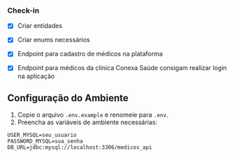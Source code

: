 ### Check-in

- [x] Criar entidades
- [x] Criar enums necessários
- [x] Endpoint para cadastro de médicos na plataforma
- [x] Endpoint para médicos da clínica Conexa Saúde consigam realizar login na aplicação


## Configuração do Ambiente

1. Copie o arquivo `.env.example` e renomeie para `.env`.
2. Preencha as variáveis de ambiente necessárias:

```env
USER_MYSQL=seu_usuario
PASSWORD_MYSQL=sua_senha
DB_URL=jdbc:mysql://localhost:3306/medicos_api
